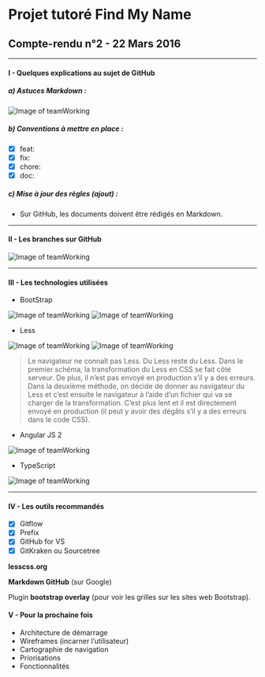 # Projet tutoré Find My Name
## Compte-rendu n°2 - 22 Mars 2016

-----

#### I - Quelques explications au sujet de GitHub
##### a) Astuces Markdown :

![Image of teamWorking](https://github.com/duboisflorian/Projet-FindMyName/blob/master/images/CR/CR2/CR-2_markdown.jpg)

##### b) Conventions à mettre en place :
- [x] feat:
- [x] fix:
- [x] chore:
- [x] doc:

##### c) Mise à jour des règles (ajout) :
- Sur GitHub, les documents doivent être rédigés en Markdown.

-----

#### II - Les branches sur GitHub
![Image of teamWorking](https://github.com/duboisflorian/Projet-FindMyName/blob/master/images/CR/CR2/CR-2_branchegithub.png)

-----

#### III - Les technologies utilisées
- BootStrap

![Image of teamWorking](https://github.com/duboisflorian/Projet-FindMyName/blob/master/images/CR/CR2/CR-2_bootstrap.png)
![Image of teamWorking](https://github.com/duboisflorian/Projet-FindMyName/blob/master/images/CR/CR2/CR-2_bootstrapgrid.jpg)

- Less

![Image of teamWorking](https://github.com/duboisflorian/Projet-FindMyName/blob/master/images/CR/CR2/CR-2_less.png)
![Image of teamWorking](https://github.com/duboisflorian/Projet-FindMyName/blob/master/images/CR/CR2/CR-2_sass.png)


> Le navigateur ne connaît pas Less. Du Less reste du Less. Dans le premier schéma, la transformation du Less en CSS se fait côté serveur. De plus, il n’est pas envoyé en production s’il y a des erreurs. Dans la deuxième méthode, on décide de donner au navigateur du Less et c’est ensuite le navigateur à l’aide d’un fichier qui va se charger de la transformation. C’est plus lent et il est directement envoyé en production (il peut y avoir des dégâts s’il y a des erreurs dans le code CSS).

- Angular JS 2

![Image of teamWorking](https://github.com/duboisflorian/Projet-FindMyName/blob/master/images/CR/CR2/CR-2_angularjs2.png)

- TypeScript

![Image of teamWorking](https://github.com/duboisflorian/Projet-FindMyName/blob/master/images/CR/CR2/CR-2_typescript.png)

-----

#### IV - Les outils recommandés

- [x] Gitflow
- [x] Prefix
- [x] GitHub for VS
- [x] GitKraken ou Sourcetree

**lesscss.org**

**Markdown GitHub** (sur Google)

Plugin **bootstrap overlay** (pour voir les grilles sur les sites web Bootstrap).

#### V - Pour la prochaine fois

- Architecture de démarrage
- Wireframes (incarner l’utilisateur)
- Cartographie de navigation
- Priorisations
- Fonctionnalités
